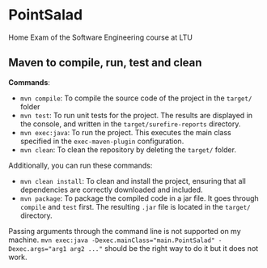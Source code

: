 # PointSalad
Home Exam of the Software Engineering course at LTU

## Maven to compile, run, test and clean

**Commands**:
- `mvn compile`: To compile the source code of the project in the `target/` folder
- `mvn test`: To run unit tests for the project. The results are displayed in the console, and written in the `target/surefire-reports` directory.
- `mvn exec:java`: To run the project. This executes the main class specified in the `exec-maven-plugin` configuration.
- `mvn clean`: To clean the repository by deleting the `target/` folder.

Additionally, you can run these commands:
- `mvn clean install`: To clean and install the project, ensuring that all dependencies are correctly downloaded and included.
- `mvn package`: To package the compiled code in a jar file. It goes through `compile` and `test` first. The resulting `.jar` file is located in the `target/` directory.

Passing arguments through the command line is not supported on my machine. `mvn exec:java -Dexec.mainClass="main.PointSalad" -Dexec.args="arg1 arg2 ..."` should be the right way to do it but it does not work.
